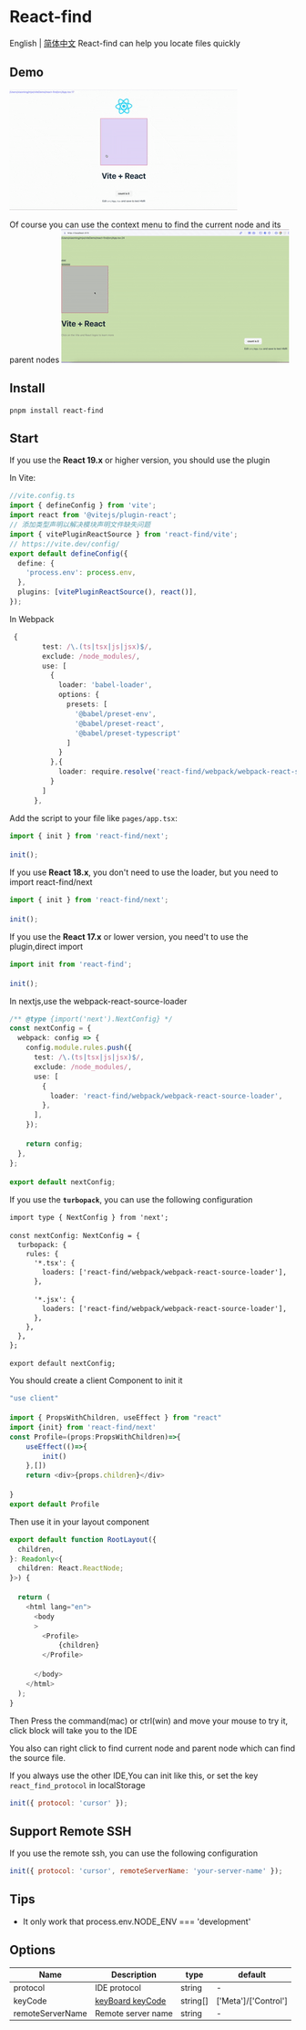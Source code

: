 # React-find

English | [简体中文](./README.zh-CN.md)
React-find can help you locate files quickly

## Demo

![React-find in action](https://raw.githubusercontent.com/mjw-git/react-find/main/demo.gif)

Of course you can use the context menu to find the current node and its parent nodes
![React-find in action](https://raw.githubusercontent.com/mjw-git/react-find/main/demo2.gif)

## Install

```shell
pnpm install react-find
```

## Start

If you use the **React 19.x** or higher version, you should use the plugin

In Vite:

```typescript
//vite.config.ts
import { defineConfig } from 'vite';
import react from '@vitejs/plugin-react';
// 添加类型声明以解决模块声明文件缺失问题
import { vitePluginReactSource } from 'react-find/vite';
// https://vite.dev/config/
export default defineConfig({
  define: {
    'process.env': process.env,
  },
  plugins: [vitePluginReactSource(), react()],
});
```

In Webpack

```typescript
 {
        test: /\.(ts|tsx|js|jsx)$/,
        exclude: /node_modules/,
        use: [
          {
            loader: 'babel-loader',
            options: {
              presets: [
                '@babel/preset-env',
                '@babel/preset-react',
                '@babel/preset-typescript'
              ]
            }
          },{
            loader: require.resolve('react-find/webpack/webpack-react-source-loader')
          }
        ]
      },
```

Add the script to your file like `pages/app.tsx`:

```jsx
import { init } from 'react-find/next';

init();
```

If you use **React 18.x**, you don't need to use the loader, but you need to import react-find/next

```typescript
import { init } from 'react-find/next';

init();
```

If you use the **React 17.x** or lower version, you need't to use the plugin,direct import

```typescript
import init from 'react-find';

init();
```

In nextjs,use the webpack-react-source-loader

```typescript
/** @type {import('next').NextConfig} */
const nextConfig = {
  webpack: config => {
    config.module.rules.push({
      test: /\.(ts|tsx|js|jsx)$/,
      exclude: /node_modules/,
      use: [
        {
          loader: 'react-find/webpack/webpack-react-source-loader',
        },
      ],
    });

    return config;
  },
};

export default nextConfig;
```

If you use the **`turbopack`**, you can use the following configuration

```
import type { NextConfig } from 'next';

const nextConfig: NextConfig = {
  turbopack: {
    rules: {
      '*.tsx': {
        loaders: ['react-find/webpack/webpack-react-source-loader'],
      },

      '*.jsx': {
        loaders: ['react-find/webpack/webpack-react-source-loader'],
      },
    },
  },
};

export default nextConfig;

```

You should create a client Component to init it

```typescript
"use client"

import { PropsWithChildren, useEffect } from "react"
import {init} from 'react-find/next'
const Profile=(props:PropsWithChildren)=>{
    useEffect(()=>{
        init()
    },[])
    return <div>{props.children}</div>

}
export default Profile

```

Then use it in your layout component

```typescript
export default function RootLayout({
  children,
}: Readonly<{
  children: React.ReactNode;
}>) {

  return (
    <html lang="en">
      <body
      >
        <Profile>
            {children}
        </Profile>

      </body>
    </html>
  );
}
```

Then Press the command(mac) or ctrl(win) and move your mouse to try it, click block will take you to the IDE

You also can right click to find current node and parent node which can find the source file.

If you always use the other IDE,You can init like this, or set the key `react_find_protocol` in localStorage

```js
init({ protocol: 'cursor' });
```

## Support Remote SSH

If you use the remote ssh, you can use the following configuration

```js
init({ protocol: 'cursor', remoteServerName: 'your-server-name' });
```

## Tips

- It only work that process.env.NODE_ENV === 'development'

## Options

| Name             | Description                                                                                              | type     | default              |
| ---------------- | -------------------------------------------------------------------------------------------------------- | -------- | -------------------- |
| protocol         | IDE protocol                                                                                             | string   | -                    |
| keyCode          | [keyBoard keyCode](https://developer.mozilla.org/zh-CN/docs/Web/API/UI_Events/Keyboard_event_key_values) | string[] | ['Meta']/['Control'] |
| remoteServerName | Remote server name                                                                                       | string   | -                    |
